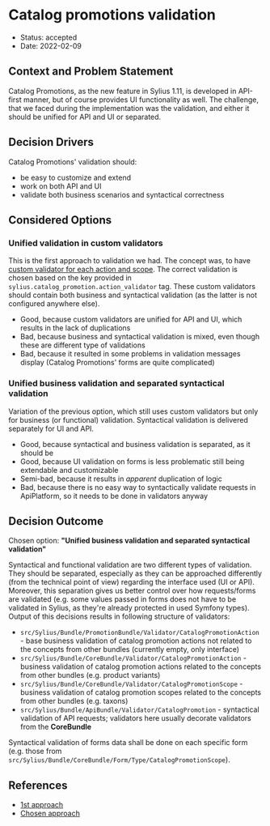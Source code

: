 # Catalog promotions validation

* Status: accepted
* Date: 2022-02-09

## Context and Problem Statement

Catalog Promotions, as the new feature in Sylius 1.11, is developed in API-first manner, but of course provides
UI functionality as well. The challenge, that we faced during the implementation was the validation, and either it should
be unified for API and UI or separated.

## Decision Drivers

Catalog Promotions' validation should:
* be easy to customize and extend
* work on both API and UI
* validate both business scenarios and syntactical correctness

## Considered Options

### Unified validation in custom validators

This is the first approach to validation we had. The concept was, to have
[custom validator for each action and scope](https://github.com/Sylius/Sylius/blob/b5458fa31aadaf699e39b0cc106d5efd25144823/src/Sylius/Bundle/CoreBundle/Validator/CatalogPromotionAction/FixedDiscountActionValidator.php).
The correct validation is chosen based on the key provided in `sylius.catalog_promotion.action_validator` tag. These custom
validators should contain both business and syntactical validation (as the latter is not configured anywhere else).

* Good, because custom validators are unified for API and UI, which results in the lack of duplications
* Bad, because business and syntactical validation is mixed, even though these are different type of validations
* Bad, because it resulted in some problems in validation messages display (Catalog Promotions' forms are quite complicated)

### Unified business validation and separated syntactical validation

Variation of the previous option, which still uses custom validators but only for business (or functional) validation.
Syntactical validation is delivered separately for UI and API.

* Good, because syntactical and business validation is separated, as it should be
* Good, because UI validation on forms is less problematic still being extendable and customizable
* Semi-bad, because it results in _apparent_ duplication of logic
* Bad, because there is no easy way to syntactically validate requests in ApiPlatform, so it needs to be done in validators anyway

## Decision Outcome

Chosen option: **"Unified business validation and separated syntactical validation"**

Syntactical and functional validation are two different types of validation. They should be separated, especially as they
can be approached differently (from the technical point of view) regarding the interface used (UI or API). Moreover, this
separation gives us better control over how requests/forms are validated (e.g. some values passed in forms does not have
to be validated in Sylius, as they're already protected in used Symfony types). Output of this decisions results in following
structure of validators:

* `src/Sylius/Bundle/PromotionBundle/Validator/CatalogPromotionAction` - base business validation of catalog promotion actions
not related to the concepts from other bundles (currently empty, only interface)
* `src/Sylius/Bundle/CoreBundle/Validator/CatalogPromotionAction` - business validation of catalog promotion actions related
to the concepts from other bundles (e.g. product variants)
* `src/Sylius/Bundle/CoreBundle/Validator/CatalogPromotionScope` - business validation of catalog promotion scopes related
to the concepts from other bundles (e.g. taxons)
* `src/Sylius/Bundle/ApiBundle/Validator/CatalogPromotion` - syntactical validation of API requests; validators here usually
decorate validators from the **CoreBundle**

Syntactical validation of forms data shall be done on each specific form (e.g. those from `src/Sylius/Bundle/CoreBundle/Form/Type/CatalogPromotionScope`).

## References

* [1st approach](https://github.com/Sylius/Sylius/pull/13174)
* [Chosen approach](https://github.com/Sylius/Sylius/pull/13620)
